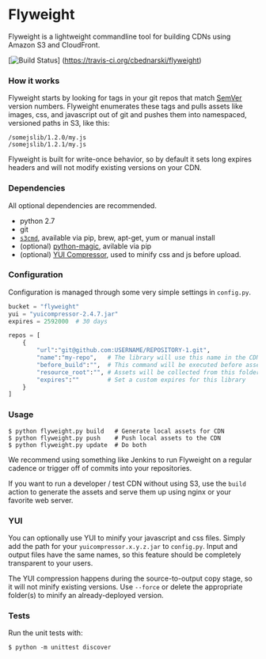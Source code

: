 # Flyweight

Flyweight is a lightweight commandline tool for building CDNs using Amazon S3 and CloudFront.

[![Build Status](https://api.travis-ci.org/cbednarski/flyweight.png?branch=master)]
(https://travis-ci.org/cbednarski/flyweight)

### How it works

Flyweight starts by looking for tags in your git repos that match [SemVer](http://semver.org/) version numbers. Flyweight enumerates these tags and pulls assets like images, css, and javascript out of git and pushes them into namespaced, versioned paths in S3, like this:

	/somejslib/1.2.0/my.js
	/somejslib/1.2.1/my.js

Flyweight is built for write-once behavior, so by default it sets long expires headers and will not modify existing versions on your CDN.

### Dependencies

All optional dependencies are recommended.

- python 2.7
- git
- [`s3cmd`](http://s3tools.org/s3cmd), available via pip, brew, apt-get, yum or manual install
- (optional) [python-magic](http://pypi.python.org/pypi/python-magic/), avilable via pip
- (optional) [YUI Compressor](https://github.com/yui/yuicompressor/downloads), used to minify css and js before upload.

### Configuration

Configuration is managed through some very simple settings in `config.py`.

```python
bucket = "flyweight"
yui = "yuicompressor-2.4.7.jar"
expires = 2592000  # 30 days

repos = [
    {
        "url":"git@github.com:USERNAME/REPOSITORY-1.git",
        "name":"my-repo",   # The library will use this name in the CDN url
        "before_build":"",  # This command will be executed before assets are collected
        "resource_root":"", # Assets will be collected from this folder
        "expires":""        # Set a custom expires for this library
    }
]
```

### Usage

	$ python flyweight.py build   # Generate local assets for CDN
	$ python flyweight.py push    # Push local assets to the CDN
	$ python flyweight.py update  # Do both

We recommend using something like Jenkins to run Flyweight on a regular cadence or trigger off of commits into your repositories.

If you want to run a developer / test CDN without using S3, use the `build` action to generate the assets and serve them up using nginx or your favorite web server.

### YUI

You can optionally use YUI to minify your javascript and css files. Simply add the path for your `yuicompressor.x.y.z.jar` to `config.py`. Input and output files have the same names, so this feature should be completely transparent to your users.

The YUI compression happens during the source-to-output copy stage, so it will not minify existing versions. Use `--force` or delete the appropriate folder(s) to minify an already-deployed version.

### Tests

Run the unit tests with:

	$ python -m unittest discover
